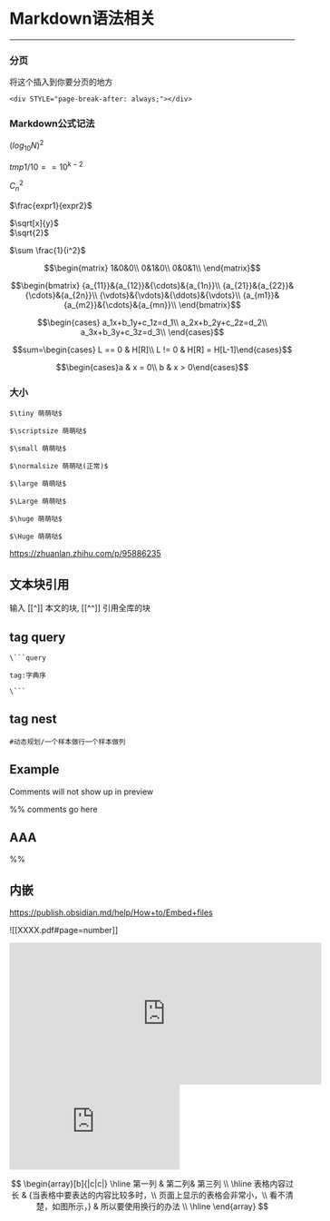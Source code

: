 # Markdown语法相关

---


### 分页

将这个插入到你要分页的地方
```
<div STYLE="page-break-after: always;"></div>  
```




### Markdown公式记法

$(log_{10}N)^2$

$tmp1/10 == 10^{k-2}$

$C_n^2$  

$\frac{expr1}{expr2}$

$\sqrt[x]{y}$  
$\sqrt{2}$

$\sum \frac{1}{i^2}$

$$\begin{matrix}
1&0&0\\
0&1&0\\
0&0&1\\
\end{matrix}$$



$$\begin{bmatrix}
{a_{11}}&{a_{12}}&{\cdots}&{a_{1n}}\\
{a_{21}}&{a_{22}}&{\cdots}&{a_{2n}}\\
{\vdots}&{\vdots}&{\ddots}&{\vdots}\\
{a_{m1}}&{a_{m2}}&{\cdots}&{a_{mn}}\\
\end{bmatrix}$$


$$\begin{cases}
a_1x+b_1y+c_1z=d_1\\
a_2x+b_2y+c_2z=d_2\\
a_3x+b_3y+c_3z=d_3\\
\end{cases}$$

$$sum=\begin{cases} L == 0 & H[R]\\
L != 0 & H[R] = H[L-1]\end{cases}$$


$$\begin{cases}a & x = 0\\ 
b & x > 0\end{cases}$$

### 大小
```text
$\tiny 萌萌哒$

$\scriptsize 萌萌哒$

$\small 萌萌哒$

$\normalsize 萌萌哒(正常)$

$\large 萌萌哒$

$\Large 萌萌哒$

$\huge 萌萌哒$

$\Huge 萌萌哒$
```


https://zhuanlan.zhihu.com/p/95886235


## 文本块引用
输入 \[\[^\]\] 本文的块,  \[\[^^\]\] 引用全库的块


## tag query
```
\```query

tag:字典序

\```
```


## tag nest
```
#动态规划/一个样本做行一个样本做列
```

## Example
 Comments will not show up in preview
 
 %%
 comments go here
 
 ## AAA
 
 %%


## 内嵌
https://publish.obsidian.md/help/How+to/Embed+files

![[XXXX.pdf#page=number]]


<iframe
    border=0
    frameborder=0
    height=250
    width=550  
    src="https://twitframe.com/show?url=https%3A%2F%2Ftwitter.com%2Fjack%2Fstatus%2F20">
</iframe>

<iframe src="https://player.bilibili.com/player.html?aid=586848024&bvid=BV1Kz4y1m74W&cid=300166684&page=1" scrolling="no" border="0" frameborder="no" framespacing="0" allowfullscreen="true"> 
</iframe>

$$
\begin{array}[b]{|c|c|} 
\hline 第一列 & 第二列& 第三列 \\ 
\hline 表格内容过长 & {当表格中要表达的内容比较多时，\\
页面上显示的表格会非常小，\\
看不清楚，如图所示，} & 所以要使用换行的办法 \\ 
\hline 
\end{array}
$$


